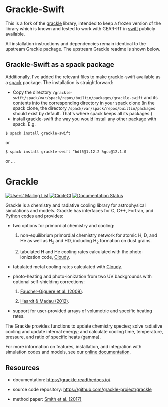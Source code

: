 # Grackle-Swift

This is a fork of the [grackle](https://github.com/grackle-project/grackle) library, intended
to keep a frozen version of the library which is known and tested to work with GEAR-RT in
[swift](https://github.com/SWIFTSIM/swiftsim) publicly available.

All installation instructions and dependencies remain identical to the upstream Grackle package.
The upstream Grackle readme is shown below.

## Grackle-Swift as a spack package

Additionally, I've added the relevant files to make grackle-swift available as a 
[spack](https://github.com/spack/spack) package. The installation is straightforward:

- Copy the directory `/grackle-swift/spack/var/spack/repos/builtin/packages/grackle-swift` and its
contents into the corresponding directory in your spack clone (in the spack clone, the directory
`/spack/var/spack/repos/builtin/packages` should exist by default. That's where spack keeps all its
packages.)
- install grackle-swift the way you would install any other package with spack. E.g.
```
$ spack install grackle-swift
```
or
```
$ spack install grackle-swift ^hdf5@1.12.2 %gcc@12.1.0
```
or ...






# Grackle

[![Users' Mailing List](https://img.shields.io/badge/Users-List-lightgrey.svg)](https://groups.google.com/forum/#!forum/grackle-cooling-users)
[![CircleCI](https://circleci.com/gh/grackle-project/grackle/tree/main.svg?style=svg)](https://circleci.com/gh/grackle-project/grackle/tree/main)
[![Documentation Status](https://readthedocs.org/projects/grackle/badge/?version=latest)](https://grackle.readthedocs.io/en/latest/?badge=latest)

Grackle is a chemistry and radiative cooling library for astrophysical
simulations and models.  Grackle has interfaces for C, C++, Fortran, and
Python codes and provides:

- two options for primordial chemistry and cooling:

   1. non-equilibrium primordial chemistry network for atomic H, D, and He
   as well as H<sub>2</sub> and HD, including H<sub>2</sub> formation on dust grains.

   2. tabulated H and He cooling rates calculated with the photo-ionization
      code, [Cloudy](http://nublado.org).

- tabulated metal cooling rates calculated with [Cloudy](http://nublado.org).

- photo-heating and photo-ionization from two UV backgrounds with optional
  self-shielding corrections:

   1. [Faucher-Giguere et al. (2009)](http://adsabs.harvard.edu/abs/2009ApJ...703.1416F).

   2. [Haardt & Madau (2012)](http://adsabs.harvard.edu/abs/2012ApJ...746..125H).

- support for user-provided arrays of volumetric and specific heating rates.

The Grackle provides functions to update chemistry species; solve radiative
cooling and update internal energy; and calculate cooling time, temperature,
pressure, and ratio of specific heats (gamma).

For more information on features, installation, and integration with simulation
codes and models, see our [online documentation](https://grackle.readthedocs.io/).

## Resources

- documentation: https://grackle.readthedocs.io/

- source code repository: https://github.com/grackle-project/grackle

- method paper: [Smith et al. (2017)](http://adsabs.harvard.edu/abs/2017MNRAS.466.2217S)

